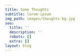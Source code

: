 ```yaml
---
title: Some Thoughts
subtitle: lorem-ipsum
img_path: images/thoughts-bg.jpg
seo:
  title: ''
  description: ''
  robots: []
  extra: []
layout: blog
---
```

